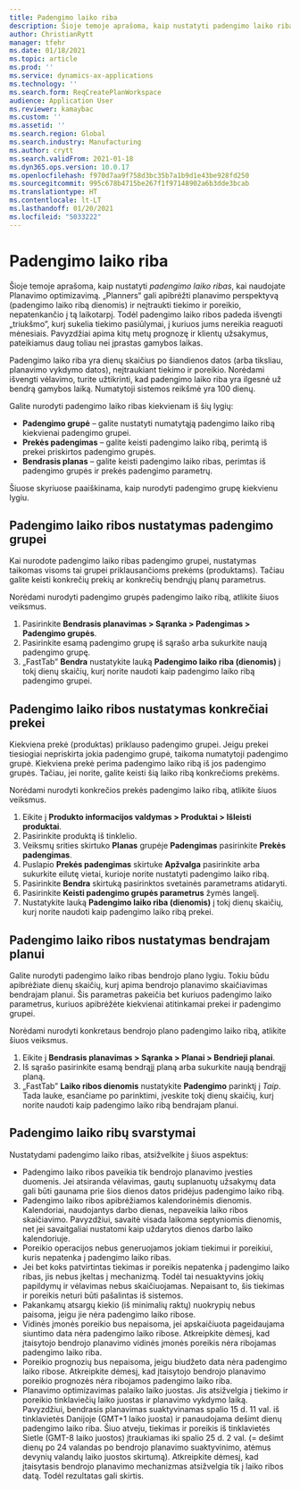 ```yaml
---
title: Padengimo laiko riba
description: Šioje temoje aprašoma, kaip nustatyti padengimo laiko ribas, kai naudojate Planavimo optimizavimą. Padengimo laiko riba nurodo jūsų planavimo perspektyvą ir limitą.
author: ChristianRytt
manager: tfehr
ms.date: 01/18/2021
ms.topic: article
ms.prod: ''
ms.service: dynamics-ax-applications
ms.technology: ''
ms.search.form: ReqCreatePlanWorkspace
audience: Application User
ms.reviewer: kamaybac
ms.custom: ''
ms.assetid: ''
ms.search.region: Global
ms.search.industry: Manufacturing
ms.author: crytt
ms.search.validFrom: 2021-01-18
ms.dyn365.ops.version: 10.0.17
ms.openlocfilehash: f970d7aa9f758d3bc35b7a1b9d1e43be928fd250
ms.sourcegitcommit: 995c678b4715be267f1f97148902a6b3dde3bcab
ms.translationtype: HT
ms.contentlocale: lt-LT
ms.lasthandoff: 01/20/2021
ms.locfileid: "5033222"
---
```

# <a name="coverage-time-fences"></a>Padengimo laiko riba

Šioje temoje aprašoma, kaip nustatyti *padengimo laiko ribas*, kai naudojate Planavimo optimizavimą. „Planners“ gali apibrėžti planavimo perspektyvą (padengimo laiko ribą dienomis) ir neįtraukti tiekimo ir poreikio, nepatenkančio į tą laikotarpį. Todėl padengimo laiko ribos padeda išvengti „triukšmo”, kurį sukelia tiekimo pasiūlymai, į kuriuos jums nereikia reaguoti mėnesiais. Pavyzdžiai apima kitų metų prognozę ir klientų užsakymus, pateikiamus daug toliau nei įprastas gamybos laikas.

Padengimo laiko riba yra dienų skaičius po šiandienos datos (arba tiksliau, planavimo vykdymo datos), neįtraukiant tiekimo ir poreikio. Norėdami išvengti vėlavimo, turite užtikrinti, kad padengimo laiko riba yra ilgesnė už bendrą gamybos laiką. Numatytoji sistemos reikšmė yra 100 dienų.

Galite nurodyti padengimo laiko ribas kiekvienam iš šių lygių:

- **Padengimo grupė** – galite nustatyti numatytąją padengimo laiko ribą kiekvienai padengimo grupei.
- **Prekės padengimas** – galite keisti padengimo laiko ribą, perimtą iš prekei priskirtos padengimo grupės.
- **Bendrasis planas** – galite keisti padengimo laiko ribas, perimtas iš padengimo grupės ir prekės padengimo parametrų.

Šiuose skyriuose paaiškinama, kaip nurodyti padengimo grupę kiekvienu lygiu.

## <a name="set-a-coverage-time-fence-for-a-coverage-group"></a>Padengimo laiko ribos nustatymas padengimo grupei

Kai nurodote padengimo laiko ribas padengimo grupei, nustatymas taikomas visoms tai grupei priklausančioms prekėms (produktams). Tačiau galite keisti konkrečių prekių ar konkrečių bendrųjų planų parametrus.

Norėdami nurodyti padengimo grupės padengimo laiko ribą, atlikite šiuos veiksmus.

1. Pasirinkite **Bendrasis planavimas \> Sąranka \> Padengimas \> Padengimo grupės**.
1. Pasirinkite esamą padengimo grupę iš sąrašo arba sukurkite naują padengimo grupę.
1. „FastTab” **Bendra** nustatykite lauką **Padengimo laiko riba (dienomis)** į tokį dienų skaičių, kurį norite naudoti kaip padengimo laiko ribą padengimo grupei.

## <a name="set-a-coverage-time-fence-for-a-specific-item"></a>Padengimo laiko ribos nustatymas konkrečiai prekei

Kiekviena prekė (produktas) priklauso padengimo grupei. Jeigu prekei tiesiogiai nepriskirta jokia padengimo grupė, taikoma numatytoji padengimo grupė. Kiekviena prekė perima padengimo laiko ribą iš jos padengimo grupės. Tačiau, jei norite, galite keisti šią laiko ribą konkrečioms prekėms.

Norėdami nurodyti konkrečios prekės padengimo laiko ribą, atlikite šiuos veiksmus.

1. Eikite į **Produkto informacijos valdymas \> Produktai \> Išleisti produktai**.
1. Pasirinkite produktą iš tinklelio.
1. Veiksmų srities skirtuko **Planas** grupėje **Padengimas** pasirinkite **Prekės padengimas**.
1. Puslapio **Prekės padengimas** skirtuke **Apžvalga** pasirinkite arba sukurkite eilutę vietai, kurioje norite nustatyti padengimo laiko ribą.
1. Pasirinkite **Bendra** skirtuką pasirinktos svetainės parametrams atidaryti.
1. Pasirinkite **Keisti padengimo grupės parametrus** žymės langelį.
1. Nustatykite lauką **Padengimo laiko riba (dienomis)** į tokį dienų skaičių, kurį norite naudoti kaip padengimo laiko ribą prekei.

## <a name="set-a-coverage-time-fence-for-a-specific-master-plan"></a>Padengimo laiko ribos nustatymas bendrajam planui

Galite nurodyti padengimo laiko ribas bendrojo plano lygiu. Tokiu būdu apibrėžiate dienų skaičių, kurį apima bendrojo planavimo skaičiavimas bendrajam planui. Šis parametras pakeičia bet kuriuos padengimo laiko parametrus, kuriuos apibrėžėte kiekvienai atitinkamai prekei ir padengimo grupei.

Norėdami nurodyti konkretaus bendrojo plano padengimo laiko ribą, atlikite šiuos veiksmus.

1. Eikite į **Bendrasis planavimas \> Sąranka \> Planai \> Bendrieji planai**.
1. Iš sąrašo pasirinkite esamą bendrąjį planą arba sukurkite naują bendrąjį planą.
1. „FastTab” **Laiko ribos dienomis** nustatykite **Padengimo** parinktį į *Taip*. Tada lauke, esančiame po parinktimi, įveskite tokį dienų skaičių, kurį norite naudoti kaip padengimo laiko ribą bendrajam planui.

## <a name="considerations-for-coverage-time-fences"></a>Padengimo laiko ribų svarstymai

Nustatydami padengimo laiko ribas, atsižvelkite į šiuos aspektus:

- Padengimo laiko ribos paveikia tik bendrojo planavimo įvesties duomenis. Jei atsiranda vėlavimas, gautų suplanuotų užsakymų data gali būti gaunama prie šios dienos datos pridėjus padengimo laiko ribą.
- Padengimo laiko ribos apibrėžiamos kalendorinėmis dienomis. Kalendoriai, naudojantys darbo dienas, nepaveikia laiko ribos skaičiavimo. Pavyzdžiui, savaitė visada laikoma septyniomis dienomis, net jei savaitgaliai nustatomi kaip uždarytos dienos darbo laiko kalendoriuje.
- Poreikio operacijos nebus generuojamos jokiam tiekimui ir poreikiui, kuris nepatenka į padengimo laiko ribas.
- Jei bet koks patvirtintas tiekimas ir poreikis nepatenka į padengimo laiko ribas, jis nebus įkeltas į mechanizmą. Todėl tai nesuaktyvins jokių papildymų ir vėlavimas nebus skaičiuojamas. Nepaisant to, šis tiekimas ir poreikis neturi būti pašalintas iš sistemos.
- Pakankamų atsargų kiekio (iš minimalių raktų) nuokrypių nebus paisoma, jeigu jie nėra padengimo laiko ribose.
- Vidinės įmonės poreikio bus nepaisoma, jei apskaičiuota pageidaujama siuntimo data nėra padengimo laiko ribose. Atkreipkite dėmesį, kad įtaisytojo bendrojo planavimo vidinės įmonės poreikis nėra ribojamas padengimo laiko riba.
- Poreikio prognozių bus nepaisoma, jeigu biudžeto data nėra padengimo laiko ribose. Atkreipkite dėmesį, kad įtaisytojo bendrojo planavimo poreikio prognozės nėra ribojamos padengimo laiko riba.
- Planavimo optimizavimas palaiko laiko juostas. Jis atsižvelgia į tiekimo ir poreikio tinklaviečių laiko juostas ir planavimo vykdymo laiką. Pavyzdžiui, bendrasis planavimas suaktyvinamas spalio 15 d. 11 val. iš tinklavietės Danijoje (GMT+1 laiko juosta) ir panaudojama dešimt dienų padengimo laiko riba. Šiuo atveju, tiekimas ir poreikis iš tinklavietės Sietle (GMT-8 laiko juostos) įtraukiamas iki spalio 25 d. 2 val. (= dešimt dienų po 24 valandas po bendrojo planavimo suaktyvinimo, atėmus devynių valandų laiko juostos skirtumą). Atkreipkite dėmesį, kad įtaisytasis bendrojo planavimo mechanizmas atsižvelgia tik į laiko ribos datą. Todėl rezultatas gali skirtis.

